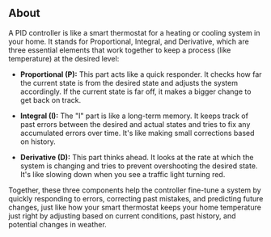 ## About

A PID controller is like a smart thermostat for a heating or cooling system in your home. It stands for Proportional, Integral, and Derivative, which are three essential elements that work together to keep a process (like temperature) at the desired level:

- **Proportional (P):** This part acts like a quick responder. It checks how far the current state is from the desired state and adjusts the system accordingly. If the current state is far off, it makes a bigger change to get back on track.

- **Integral (I):** The "I" part is like a long-term memory. It keeps track of past errors between the desired and actual states and tries to fix any accumulated errors over time. It's like making small corrections based on history.

- **Derivative (D):** This part thinks ahead. It looks at the rate at which the system is changing and tries to prevent overshooting the desired state. It's like slowing down when you see a traffic light turning red.

Together, these three components help the controller fine-tune a system by quickly responding to errors, correcting past mistakes, and predicting future changes, just like how your smart thermostat keeps your home temperature just right by adjusting based on current conditions, past history, and potential changes in weather.